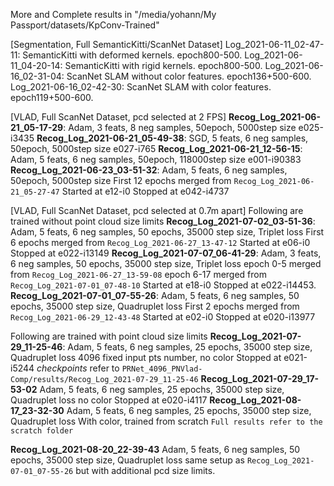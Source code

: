 More and Complete results in "/media/yohann/My Passport/datasets/KpConv-Trained"

[Segmentation, Full SemanticKitti/ScanNet Dataset]
Log_2021-06-11_02-47-11: SemanticKitti with deformed kernels. 	epoch800-500.
Log_2021-06-11_04-20-14: SemanticKitti with rigid kernels.    	epoch800-500.
Log_2021-06-16_02-31-04: ScanNet SLAM without color features. 	epoch136+500-600.
Log_2021-06-16_02-42-30: ScanNet SLAM with color features.    	epoch119+500-600.


[VLAD, Full ScanNet Dataset, pcd selected at 2 FPS]
**Recog_Log_2021-06-21_05-17-29**: 
	Adam, 3 feats, 8 neg samples, 50epoch, 5000step size
	e025-i3435
**Recog_Log_2021-06-21_05-49-38**: 
	SGD,  5 feats, 6 neg samples, 50epoch, 5000step size
	e027-i765
**Recog_Log_2021-06-21_12-56-15**: 
	Adam, 5 feats, 6 neg samples, 50epoch, 118000step size
	e001-i90383
**Recog_Log_2021-06-23_03-51-32**: 
	Adam, 5 feats, 6 neg samples, 50epoch, 5000step size
	First 12 epochs merged from `Recog_Log_2021-06-21_05-27-47`
	Started at e12-i0
	Stopped at e042-i4737
	

[VLAD, Full ScanNet Dataset, pcd selected at 0.7m apart]
Following are trained without point cloud size limits
**Recog_Log_2021-07-02_03-51-36**:
	Adam, 5 feats, 6 neg samples, 50 epochs, 35000 step size, Triplet loss
	First 6 epochs merged from `Recog_Log_2021-06-27_13-47-12`
	Started at e06-i0
	Stopped at e022-i13149
**Recog_Log_2021-07-07_06-41-29**:
	Adam, 3 feats, 6 neg samples, 50 epochs, 35000 step size, Triplet loss
	epoch 0-5 merged from `Recog_Log_2021-06-27_13-59-08`
	epoch 6-17 merged from `Recog_Log_2021-07-01_07-48-10`
	Started at e18-i0
	Stopped at e022-i14453.
**Recog_Log_2021-07-01_07-55-26**:
	Adam, 5 feats, 6 neg samples, 50 epochs, 35000 step size, Quadruplet loss
	First 2 epochs merged from `Recog_Log_2021-06-29_12-43-48`
	Started at e02-i0
	Stopped at e020-i13977

Following are trained with point cloud size limits
**Recog_Log_2021-07-29_11-25-46**:
	Adam, 5 feats, 6 neg samples, 25 epochs, 35000 step size, Quadruplet loss
	4096 fixed input pts number, no color
	Stopped at e021-i5244
	*checkpoints* refer to `PRNet_4096_PNVlad-Comp/results/Recog_Log_2021-07-29_11-25-46`
**Recog_Log_2021-07-29_17-53-02**
	Adam, 5 feats, 6 neg samples, 25 epochs, 35000 step size, Quadruplet loss
	no color
	Stopped at e020-i4117
**Recog_Log_2021-08-17_23-32-30**
	Adam, 5 feats, 6 neg samples, 25 epochs, 35000 step size, Quadruplet loss
	With color, trained from scratch
	`Full results refer to the scratch folder`

**Recog_Log_2021-08-20_22-39-43**
	Adam, 5 feats, 6 neg samples, 50 epochs, 35000 step size, Quadruplet loss
	same setup as `Recog_Log_2021-07-01_07-55-26` but with additional pcd size limits.
